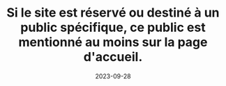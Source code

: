 ---
N: '95'
Rubrique: Identification et contact
title: Si le site est réservé ou destiné à un public spécifique, ce public est mentionné au moins sur la page d'accueil.
detail: Si le livre numérique est réservé ou destiné à un public spécifique, ce public est mentionné au moins dans le fichier OPF.
categories: [" description métadonnées"]
agrege: O4095-E010
opquast: '4095'
indiceebook: '10'
description: "Règle n° 010"
weight:  010
actif: '1'
layout: rules
date: 2023-09-28
tags: ["", ""]
objectif: ["", ""]
Meo: ""
Controle: ""
Auteur: ""
---
